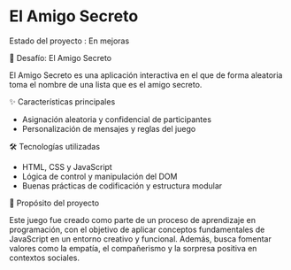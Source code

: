<h1>El Amigo Secreto</h1>
Estado del proyecto : En mejoras

 🎁 Desafío: El Amigo Secreto

El Amigo Secreto es una aplicación interactiva en el que de forma aleatoria toma el nombre de una lista que es el amigo secreto.

 ✨ Características principales

- Asignación aleatoria y confidencial de participantes
- Personalización de mensajes y reglas del juego

 🛠️ Tecnologías utilizadas

- HTML, CSS y JavaScript
- Lógica de control y manipulación del DOM
- Buenas prácticas de codificación y estructura modular

 🎯 Propósito del proyecto

Este juego fue creado como parte de un proceso de aprendizaje en programación, con el objetivo de aplicar conceptos fundamentales de JavaScript en un entorno creativo y funcional. Además, busca fomentar valores como la empatía, el compañerismo y la sorpresa positiva en contextos sociales.

